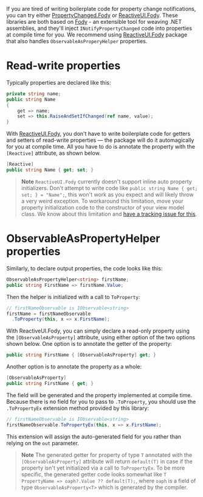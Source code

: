 If you are tired of writing boilerplate code for property change notifications, you can try either <a href="https://github.com/Fody/PropertyChanged">PropertyChanged.Fody</a> or <a href="https://www.nuget.org/packages/ReactiveUI.Fody/">ReactiveUI.Fody</a>. These libraries are both based on <a href="https://github.com/Fody/">Fody</a> - an extensible tool for weaving .NET assemblies, and they'll inject `INotifyPropertyChanged` code into properties at compile time for you. We recommend using <a href="https://www.nuget.org/packages/ReactiveUI.Fody/">ReactiveUI.Fody</a> package that also handles `ObservableAsProperyHelper` properties.

# Read-write properties
Typically properties are declared like this:

```cs
private string name;
public string Name 
{
    get => name;
    set => this.RaiseAndSetIfChanged(ref name, value);
}
```

With [ReactiveUI.Fody](https://www.nuget.org/packages/ReactiveUI.Fody/), you don't have to write boilerplate code for getters and setters of read-write properties — the package will do it automagically for you at compile time. All you have to do is annotate the property with the `[Reactive]` attribute, as shown below.

```cs
[Reactive]
public string Name { get; set; }
```

> **Note** `ReactiveUI.Fody` currently doesn't support inline auto property initializers. Don't attempt to write code like `public string Name { get; set; } = "Name";`, this won't work as you expect and will likely throw a very weird exception. To workaround this limitation, move your property initialization code to the constructor of your view model class. We know about this limitation and [have a tracking issue for this](https://github.com/reactiveui/ReactiveUI/issues/2416).

# ObservableAsPropertyHelper properties

Similarly, to declare output properties, the code looks like this:

```cs
ObservableAsPropertyHelper<string> firstName;
public string FirstName => firstName.Value;
```

Then the helper is initialized with a call to `ToProperty`:

```cs
// firstNameObservable is IObservable<string>
firstName = firstNameObservable
  .ToProperty(this, x => x.FirstName);
```

With ReactiveUI.Fody, you can simply declare a read-only property using the `[ObservableAsProperty]` attribute, using either option of the two options shown below. One option is to annotate the getter of the property:

```cs
public string FirstName { [ObservableAsProperty] get; }
```

Another option is to annotate the property as a whole:

```cs
[ObservableAsProperty]
public string FirstName { get; }
```
    
The field will be generated and the property implemented at compile time. Because there is no field for you to pass to `.ToProperty`, you should use the `.ToPropertyEx` extension method provided by this library:

```cs
// firstNameObservable is IObservable<string>
firstNameObservable.ToPropertyEx(this, x => x.FirstName);
```

This extension will assign the auto-generated field for you rather than relying on the `out` parameter.

> **Note** The generated getter for property of type `T` annotated with the `[ObservableAsProperty]` attribute will return `default(T)` in case if the property isn't yet initialized via a call to `ToPropertyEx`. To be more specific, the generated getter code looks somewhat like `T PropertyName => oaph?.Value ?? default(T);`, where `oaph` is a field of type `ObservableAsProperty<T>` which is generated by the compiler.
